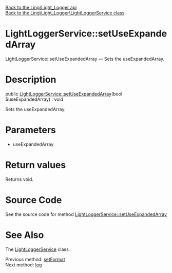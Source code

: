 [Back to the Ling/Light_Logger api](https://github.com/lingtalfi/Light_Logger/blob/master/doc/api/Ling/Light_Logger.md)<br>
[Back to the Ling\Light_Logger\LightLoggerService class](https://github.com/lingtalfi/Light_Logger/blob/master/doc/api/Ling/Light_Logger/LightLoggerService.md)


LightLoggerService::setUseExpandedArray
================



LightLoggerService::setUseExpandedArray — Sets the useExpandedArray.




Description
================


public [LightLoggerService::setUseExpandedArray](https://github.com/lingtalfi/Light_Logger/blob/master/doc/api/Ling/Light_Logger/LightLoggerService/setUseExpandedArray.md)(bool $useExpandedArray) : void




Sets the useExpandedArray.




Parameters
================


- useExpandedArray

    


Return values
================

Returns void.








Source Code
===========
See the source code for method [LightLoggerService::setUseExpandedArray](https://github.com/lingtalfi/Light_Logger/blob/master/LightLoggerService.php#L153-L156)


See Also
================

The [LightLoggerService](https://github.com/lingtalfi/Light_Logger/blob/master/doc/api/Ling/Light_Logger/LightLoggerService.md) class.

Previous method: [setFormat](https://github.com/lingtalfi/Light_Logger/blob/master/doc/api/Ling/Light_Logger/LightLoggerService/setFormat.md)<br>Next method: [log](https://github.com/lingtalfi/Light_Logger/blob/master/doc/api/Ling/Light_Logger/LightLoggerService/log.md)<br>

